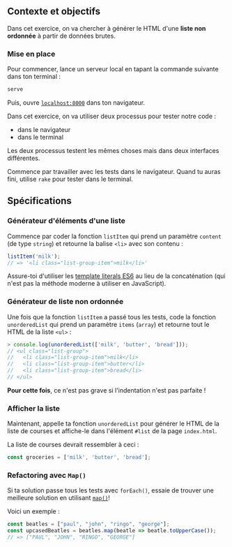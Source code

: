 ## Contexte et objectifs

Dans cet exercice, on va chercher à générer le HTML d'une **liste non ordonnée** à partir de données brutes.

### Mise en place

Pour commencer, lance un serveur local en tapant la commande suivante dans ton terminal :

```bash
serve
```

Puis, ouvre [`localhost:8000`](http://localhost:8000) dans ton navigateur.

Dans cet exercice, on va utiliser deux processus pour tester notre code :
- dans le navigateur
- dans le terminal

Les deux processus testent les mêmes choses mais dans deux interfaces différentes.

Commence par travailler avec les tests dans le navigateur. Quand tu auras fini, utilise `rake` pour tester dans le terminal.

## Spécifications

### Générateur d'éléments d'une liste

Commence par coder la fonction `listItem` qui prend un paramètre `content` (de type `string`) et retourne la balise `<li>` avec son contenu :

```js
listItem('milk');
// => '<li class="list-group-item">milk</li>'
```

Assure-toi d'utiliser les [template literals ES6](https://developer.mozilla.org/en-US/docs/Web/JavaScript/Reference/Template_literals) au lieu de la concaténation (qui n'est pas la méthode moderne à utiliser en JavaScript).

### Générateur de liste non ordonnée

Une fois que la fonction `listItem` a passé tous les tests, code la fonction `unorderedList` qui prend un paramètre `items` (`array`) et retourne tout le HTML de la liste `<ul>` :

```js
> console.log(unorderedList(['milk', 'butter', 'bread']));
// <ul class="list-group">
//   <li class="list-group-item">milk</li>
//   <li class="list-group-item">butter</li>
//   <li class="list-group-item">bread</li>
// </ul>
```

**Pour cette fois**, ce n'est pas grave si l'indentation n'est pas parfaite !

### Afficher la liste

Maintenant, appelle ta fonction `unorderedList` pour générer le HTML de la liste de courses et affiche-le dans l'élément `#list` de la page `index.html`.

La liste de courses devrait ressembler à ceci :
```js
const groceries = ['milk', 'butter', 'bread'];
```

### Refactoring avec `Map()`

Si ta solution passe tous les tests avec `forEach()`, essaie de trouver une meilleure solution en utilisant [`map()`](https://developer.mozilla.org/en-US/docs/Web/JavaScript/Reference/Global_Objects/Array/map)!

Voici un exemple :

```js
const beatles = ["paul", "john", "ringo", "george"];
const upcasedBeatles = beatles.map(beatle => beatle.toUpperCase());
// => ["PAUL", "JOHN", "RINGO", "GEORGE"]
```
